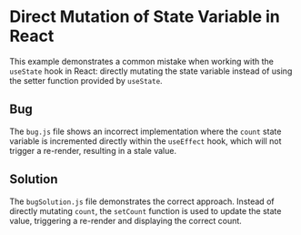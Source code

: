 # Direct Mutation of State Variable in React
This example demonstrates a common mistake when working with the `useState` hook in React: directly mutating the state variable instead of using the setter function provided by `useState`. 

## Bug
The `bug.js` file shows an incorrect implementation where the `count` state variable is incremented directly within the `useEffect` hook, which will not trigger a re-render, resulting in a stale value.

## Solution
The `bugSolution.js` file demonstrates the correct approach. Instead of directly mutating `count`, the `setCount` function is used to update the state value, triggering a re-render and displaying the correct count.
